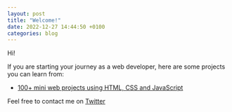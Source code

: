 ```yaml
---
layout: post
title: "Welcome!"
date: 2022-12-27 14:44:50 +0100
categories: blog
---
```


Hi!

If you are starting your journey as a web developer, here are some projects you can learn from:

- [100+ mini web projects using HTML, CSS and JavaScript](https://github.com/solygambas/html-css-javascript-projects)

Feel free to contact me on [Twitter](https://www.twitter.com/solygambas)
